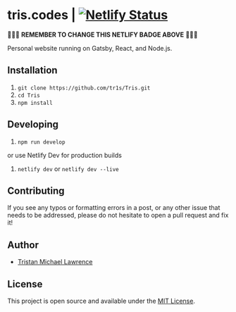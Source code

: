 # tris.codes | [![Netlify Status](https://api.netlify.com/api/v1/badges/9d30f5c8-1e7e-4b5b-8c6b-8b5e9547b56d/deploy-status)](https://app.netlify.com/sites/triscodes/deploys)

🚨🚨🚨 **REMEMBER TO CHANGE THIS NETLIFY BADGE ABOVE** 🚨🚨🚨

Personal website running on Gatsby, React, and Node.js.

## Installation

1. `git clone https://github.com/tr1s/Tris.git`
2. `cd Tris`
3. `npm install`

## Developing

1. `npm run develop`

or use Netlify Dev for production builds

1. `netlify dev` or `netlify dev --live`

## Contributing

If you see any typos or formatting errors in a post, or any other issue that needs to be addressed,
please do not hesitate to open a pull request and fix it!

## Author

- [Tristan Michael Lawrence](https://tris.codes)

## License

This project is open source and available under the [MIT License](LICENSE).
